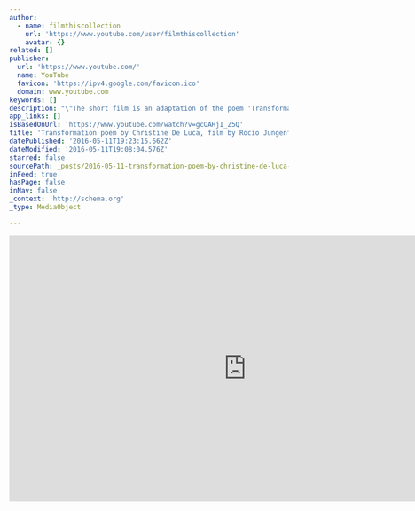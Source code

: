 ```yaml
---
author:
  - name: filmthiscollection
    url: 'https://www.youtube.com/user/filmthiscollection'
    avatar: {}
related: []
publisher:
  url: 'https://www.youtube.com/'
  name: YouTube
  favicon: 'https://ipv4.google.com/favicon.ico'
  domain: www.youtube.com
keywords: []
description: "\"The short film is an adaptation of the poem 'Transformation' by Christine De Luca. The poem was inspired by the tapestry 'Water Surface' by David Cochrane 2006-2007 at Dovecot Studios (formerly Infirmary Street Baths), Edinburgh. The video material is part of a series of interventions in the Scottish Borders."
app_links: []
isBasedOnUrl: 'https://www.youtube.com/watch?v=gcOAHjI_Z5Q'
title: 'Transformation poem by Christine De Luca, film by Rocio Jungenfeld'
datePublished: '2016-05-11T19:23:15.662Z'
dateModified: '2016-05-11T19:08:04.576Z'
starred: false
sourcePath: _posts/2016-05-11-transformation-poem-by-christine-de-luca-film-by-rocio-jung.md
inFeed: true
hasPage: false
inNav: false
_context: 'http://schema.org'
_type: MediaObject

---
```

<iframe src="https://cdn.embedly.com/widgets/media.html?src=https%3A%2F%2Fwww.youtube.com%2Fembed%2FgcOAHjI_Z5Q%3Ffeature%3Doembed&amp;url=http%3A%2F%2Fwww.youtube.com%2Fwatch%3Fv%3DgcOAHjI_Z5Q&amp;image=https%3A%2F%2Fi.ytimg.com%2Fvi%2FgcOAHjI_Z5Q%2Fhqdefault.jpg&amp;key=b7d04c9b404c499eba89ee7072e1c4f7&amp;type=text%2Fhtml&amp;schema=google" width="854" height="480" scrolling="no" frameborder="0" allowfullscreen="" style=""></iframe>